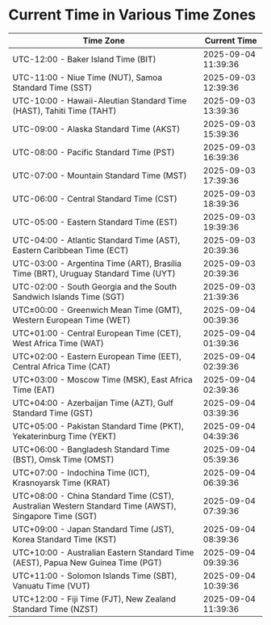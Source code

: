 # Current Time in Various Time Zones

| Time Zone | Current Time |
|-----------|--------------|
| UTC-12:00 - Baker Island Time (BIT) | 2025-09-04 11:39:36 |
| UTC-11:00 - Niue Time (NUT), Samoa Standard Time (SST) | 2025-09-03 12:39:36 |
| UTC-10:00 - Hawaii-Aleutian Standard Time (HAST), Tahiti Time (TAHT) | 2025-09-03 13:39:36 |
| UTC-09:00 - Alaska Standard Time (AKST) | 2025-09-03 15:39:36 |
| UTC-08:00 - Pacific Standard Time (PST) | 2025-09-03 16:39:36 |
| UTC-07:00 - Mountain Standard Time (MST) | 2025-09-03 17:39:36 |
| UTC-06:00 - Central Standard Time (CST) | 2025-09-03 18:39:36 |
| UTC-05:00 - Eastern Standard Time (EST) | 2025-09-03 19:39:36 |
| UTC-04:00 - Atlantic Standard Time (AST), Eastern Caribbean Time (ECT) | 2025-09-03 20:39:36 |
| UTC-03:00 - Argentina Time (ART), Brasília Time (BRT), Uruguay Standard Time (UYT) | 2025-09-03 20:39:36 |
| UTC-02:00 - South Georgia and the South Sandwich Islands Time (SGT) | 2025-09-03 21:39:36 |
| UTC±00:00 - Greenwich Mean Time (GMT), Western European Time (WET) | 2025-09-04 00:39:36 |
| UTC+01:00 - Central European Time (CET), West Africa Time (WAT) | 2025-09-04 01:39:36 |
| UTC+02:00 - Eastern European Time (EET), Central Africa Time (CAT) | 2025-09-04 02:39:36 |
| UTC+03:00 - Moscow Time (MSK), East Africa Time (EAT) | 2025-09-04 02:39:36 |
| UTC+04:00 - Azerbaijan Time (AZT), Gulf Standard Time (GST) | 2025-09-04 03:39:36 |
| UTC+05:00 - Pakistan Standard Time (PKT), Yekaterinburg Time (YEKT) | 2025-09-04 04:39:36 |
| UTC+06:00 - Bangladesh Standard Time (BST), Omsk Time (OMST) | 2025-09-04 05:39:36 |
| UTC+07:00 - Indochina Time (ICT), Krasnoyarsk Time (KRAT) | 2025-09-04 06:39:36 |
| UTC+08:00 - China Standard Time (CST), Australian Western Standard Time (AWST), Singapore Time (SGT) | 2025-09-04 07:39:36 |
| UTC+09:00 - Japan Standard Time (JST), Korea Standard Time (KST) | 2025-09-04 08:39:36 |
| UTC+10:00 - Australian Eastern Standard Time (AEST), Papua New Guinea Time (PGT) | 2025-09-04 09:39:36 |
| UTC+11:00 - Solomon Islands Time (SBT), Vanuatu Time (VUT) | 2025-09-04 10:39:36 |
| UTC+12:00 - Fiji Time (FJT), New Zealand Standard Time (NZST) | 2025-09-04 11:39:36 |
